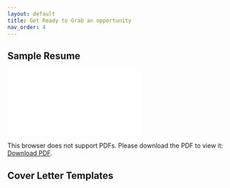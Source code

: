 ```yaml
---
layout: default
title: Get Ready to Grab an opportunity
nav_order: 4
---
```


## Sample Resume
<object data="sample1.pdf" type="application/pdf" width="700px" height="700px">
    <embed src="sample1">
        <p>This browser does not support PDFs. Please download the PDF to view it: <a href="sample1.pdf">Download PDF</a>.</p>
    </embed>

</object>

## Cover Letter Templates
